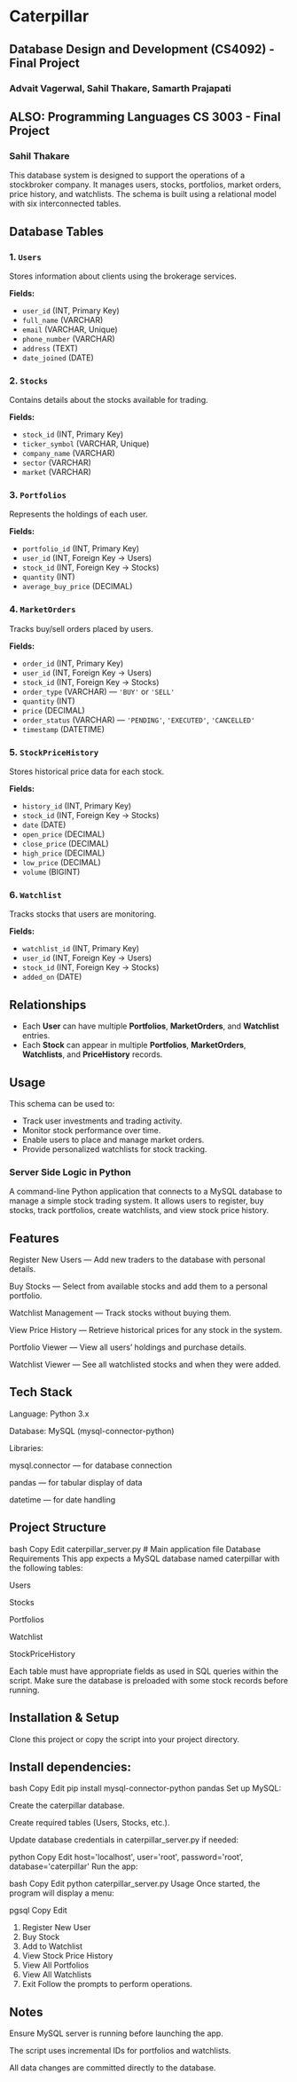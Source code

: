 # Caterpillar

## Database Design and Development (CS4092) - Final Project
### Advait Vagerwal, Sahil Thakare, Samarth Prajapati

## ALSO: Programming Languages CS 3003 - Final Project
### Sahil Thakare

This database system is designed to support the operations of a stockbroker company. It manages users, stocks, portfolios, market orders, price history, and watchlists. The schema is built using a relational model with six interconnected tables.
##  Database Tables

### 1. `Users`
Stores information about clients using the brokerage services.

**Fields:**
- `user_id` (INT, Primary Key)
- `full_name` (VARCHAR)
- `email` (VARCHAR, Unique)
- `phone_number` (VARCHAR)
- `address` (TEXT)
- `date_joined` (DATE)


### 2. `Stocks`
Contains details about the stocks available for trading.

**Fields:**
- `stock_id` (INT, Primary Key)
- `ticker_symbol` (VARCHAR, Unique)
- `company_name` (VARCHAR)
- `sector` (VARCHAR)
- `market` (VARCHAR)


### 3. `Portfolios`
Represents the holdings of each user.

**Fields:**
- `portfolio_id` (INT, Primary Key)
- `user_id` (INT, Foreign Key → Users)
- `stock_id` (INT, Foreign Key → Stocks)
- `quantity` (INT)
- `average_buy_price` (DECIMAL)


### 4. `MarketOrders`
Tracks buy/sell orders placed by users.

**Fields:**
- `order_id` (INT, Primary Key)
- `user_id` (INT, Foreign Key → Users)
- `stock_id` (INT, Foreign Key → Stocks)
- `order_type` (VARCHAR) — `'BUY'` or `'SELL'`
- `quantity` (INT)
- `price` (DECIMAL)
- `order_status` (VARCHAR) — `'PENDING'`, `'EXECUTED'`, `'CANCELLED'`
- `timestamp` (DATETIME)


### 5. `StockPriceHistory`
Stores historical price data for each stock.

**Fields:**
- `history_id` (INT, Primary Key)
- `stock_id` (INT, Foreign Key → Stocks)
- `date` (DATE)
- `open_price` (DECIMAL)
- `close_price` (DECIMAL)
- `high_price` (DECIMAL)
- `low_price` (DECIMAL)
- `volume` (BIGINT)


### 6. `Watchlist`
Tracks stocks that users are monitoring.

**Fields:**
- `watchlist_id` (INT, Primary Key)
- `user_id` (INT, Foreign Key → Users)
- `stock_id` (INT, Foreign Key → Stocks)
- `added_on` (DATE)


## Relationships

- Each **User** can have multiple **Portfolios**, **MarketOrders**, and **Watchlist** entries.
- Each **Stock** can appear in multiple **Portfolios**, **MarketOrders**, **Watchlists**, and **PriceHistory** records.


## Usage

This schema can be used to:
- Track user investments and trading activity.
- Monitor stock performance over time.
- Enable users to place and manage market orders.
- Provide personalized watchlists for stock tracking.


### Server Side Logic in Python
A command-line Python application that connects to a MySQL database to manage a simple stock trading system.
It allows users to register, buy stocks, track portfolios, create watchlists, and view stock price history.

## Features
Register New Users — Add new traders to the database with personal details.

Buy Stocks — Select from available stocks and add them to a personal portfolio.

Watchlist Management — Track stocks without buying them.

View Price History — Retrieve historical prices for any stock in the system.

Portfolio Viewer — View all users’ holdings and purchase details.

Watchlist Viewer — See all watchlisted stocks and when they were added.

 ## Tech Stack
Language: Python 3.x

Database: MySQL (mysql-connector-python)

Libraries:

mysql.connector — for database connection

pandas — for tabular display of data

datetime — for date handling

## Project Structure
bash
Copy
Edit
caterpillar_server.py   # Main application file
Database Requirements
This app expects a MySQL database named caterpillar with the following tables:

Users

Stocks

Portfolios

Watchlist

StockPriceHistory

Each table must have appropriate fields as used in SQL queries within the script.
Make sure the database is preloaded with some stock records before running.

## Installation & Setup
Clone this project or copy the script into your project directory.

## Install dependencies:

bash
Copy
Edit
pip install mysql-connector-python pandas
Set up MySQL:

Create the caterpillar database.

Create required tables (Users, Stocks, etc.).

Update database credentials in caterpillar_server.py if needed:

python
Copy
Edit
host='localhost',
user='root',
password='root',
database='caterpillar'
Run the app:

bash
Copy
Edit
python caterpillar_server.py
Usage
Once started, the program will display a menu:

pgsql
Copy
Edit
1. Register New User
2. Buy Stock
3. Add to Watchlist
4. View Stock Price History
5. View All Portfolios
6. View All Watchlists
7. Exit
Follow the prompts to perform operations.

## Notes
Ensure MySQL server is running before launching the app.

The script uses incremental IDs for portfolios and watchlists.

All data changes are committed directly to the database.


